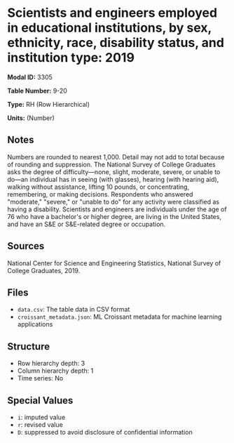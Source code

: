 # Scientists and engineers employed in educational institutions, by sex, ethnicity, race, disability status, and institution type: 2019

**Modal ID:** 3305

**Table Number:** 9-20

**Type:** RH (Row Hierarchical)

**Units:** (Number)

## Notes

Numbers are rounded to nearest 1,000. Detail may not add to total because of rounding and suppression. The National Survey of College Graduates asks the degree of difficulty—none, slight, moderate, severe, or unable to do—an individual has in seeing (with glasses), hearing (with hearing aid), walking without assistance, lifting 10 pounds, or concentrating, remembering, or making decisions. Respondents who answered "moderate," "severe," or "unable to do" for any activity were classified as having a disability. Scientists and engineers are individuals under the age of 76 who have a bachelor's or higher degree, are living in the United States, and have an S&E or S&E-related degree or occupation.

## Sources

National Center for Science and Engineering Statistics, National Survey of College Graduates, 2019.

## Files

- `data.csv`: The table data in CSV format
- `croissant_metadata.json`: ML Croissant metadata for machine learning applications

## Structure

- Row hierarchy depth: 3
- Column hierarchy depth: 1
- Time series: No

## Special Values

- `i`: imputed value
- `r`: revised value
- `D`: suppressed to avoid disclosure of confidential information

